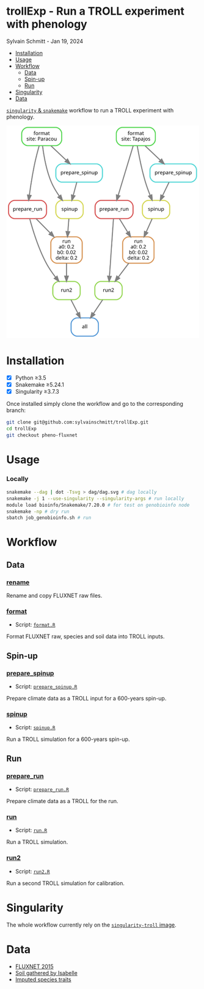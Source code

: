 # trollExp - Run a TROLL experiment with phenology
Sylvain Schmitt -
Jan 19, 2024

- [Installation](#installation)
- [Usage](#usage)
- [Workflow](#workflow)
  - [Data](#data)
  - [Spin-up](#spin-up)
  - [Run](#run)
- [Singularity](#singularity)
- [Data](#data-1)

[`singularity` &
`snakemake`](https://github.com/sylvainschmitt/snakemake_singularity)
workflow to run a TROLL experiment with phenology.

![Workflow.](dag/dag.svg)

# Installation

- [x] Python ≥3.5
- [x] Snakemake ≥5.24.1
- [x] Singularity ≥3.7.3

Once installed simply clone the workflow and go to the corresponding
branch:

``` bash
git clone git@github.com:sylvainschmitt/trollExp.git
cd trollExp
git checkout pheno-fluxnet
```

# Usage

### Locally

``` bash
snakemake --dag | dot -Tsvg > dag/dag.svg # dag locally
snakemake -j 1 --use-singularity --singularity-args # run locally
module load bioinfo/Snakemake/7.20.0 # for test on genobioinfo node
snakemake -np # dry run
sbatch job_genobioinfo.sh # run
```

# Workflow

## Data

### [rename](https://github.com/sylvainschmitt/trollExp/blob/pheno-fluxnet/rules/rename.py)

Rename and copy FLUXNET raw files.

### [format](https://github.com/sylvainschmitt/trollExp/blob/pheno-fluxnet/rules/format.py)

- Script:
  [`format.R`](https://github.com/sylvainschmitt/trollExp/blob/pheno-fluxnet/scripts/format.R)

Format FLUXNET raw, species and soil data into TROLL inputs.

## Spin-up

### [prepare_spinup](https://github.com/sylvainschmitt/trollExp/blob/pheno-fluxnet/rules/prepare_spinup.py)

- Script:
  [`prepare_spinup.R`](https://github.com/sylvainschmitt/trollExp/blob/pheno-fluxnet/scripts/prepare_spinup.R)

Prepare climate data as a TROLL input for a 600-years spin-up.

### [spinup](https://github.com/sylvainschmitt/trollExp/blob/pheno-fluxnet/rules/spinup.py)

- Script:
  [`spinup.R`](https://github.com/sylvainschmitt/trollExp/blob/pheno-fluxnet/scripts/spinup.R)

Run a TROLL simulation for a 600-years spin-up.

## Run

### [prepare_run](https://github.com/sylvainschmitt/trollExp/blob/pheno-fluxnet/rules/prepare_run.py)

- Script:
  [`prepare_run.R`](https://github.com/sylvainschmitt/trollExp/blob/pheno-fluxnet/scripts/prepare_run.R)

Prepare climate data as a TROLL for the run.

### [run](https://github.com/sylvainschmitt/trollExp/blob/pheno-fluxnet/rules/run.py)

- Script:
  [`run.R`](https://github.com/sylvainschmitt/trollExp/blob/pheno-fluxnet/scripts/run.R)

Run a TROLL simulation.

### [run2](https://github.com/sylvainschmitt/trollExp/blob/pheno-fluxnet/rules/run2.py)

- Script:
  [`run2.R`](https://github.com/sylvainschmitt/trollExp/blob/pheno-fluxnet/scripts/run2.R)

Run a second TROLL simulation for calibration.

# Singularity

The whole workflow currently rely on the [`singularity-troll`
image](https://github.com/sylvainschmitt/singularity-troll).

# Data

- [FLUXNET 2015](https://fluxnet.org/data/fluxnet2015-dataset/)
- [Soil gathered by
  Isabelle](https://main--altpages.netlify.app/pheno#soils)
- [Imputed species traits](https://main--altpages.netlify.app/biod-imp)
